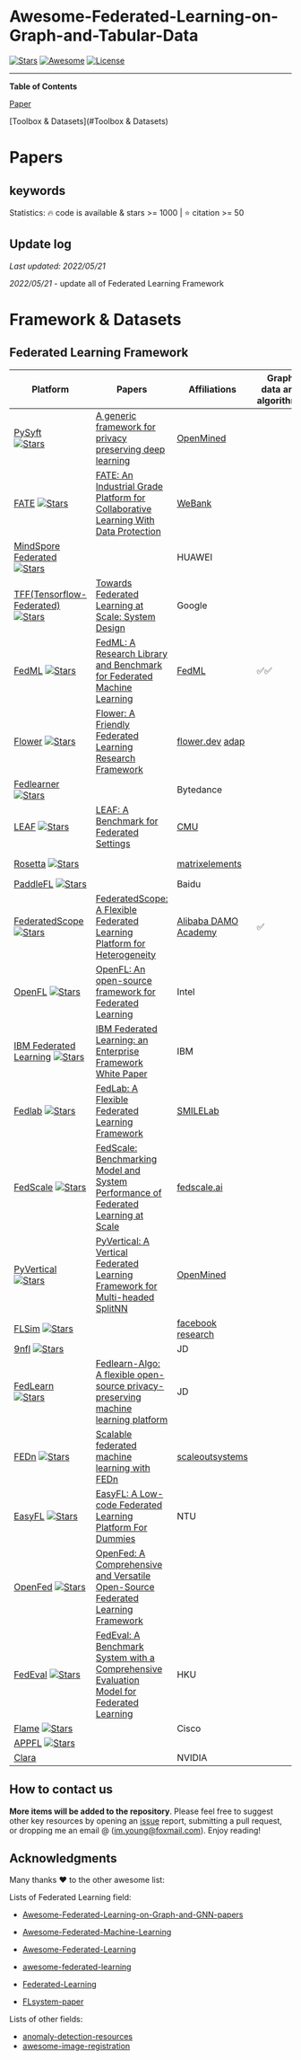 # Awesome-Federated-Learning-on-Graph-and-Tabular-Data

[![Stars](https://img.shields.io/github/stars/youngfish42/Awesome-Federated-Learning-on-Graph-and-Tabular-Data.svg?color=orange)](https://github.com/youngfish42/Awesome-Federated-Learning-on-Graph-and-Tabular-Data/stargazers)  [![Awesome](https://awesome.re/badge-flat.svg)](https://awesome.re) [![License](https://img.shields.io/github/license/youngfish42/Awesome-Federated-Learning-on-Graph-and-Tabular-Data.svg?color=green)](https://github.com/youngfish42/image-registration-resources/blob/master/LICENSE) 







---

**Table of Contents**

[Paper](#Papers)

[Toolbox & Datasets](#Toolbox & Datasets)





# Papers

## keywords

Statistics: :fire: code is available & stars >= 1000 | :star: citation >= 50

## Update log

*Last updated: 2022/05/21*

*2022/05/21* - update all of Federated Learning Framework





# Framework & Datasets

## Federated Learning Framework

| Platform                                                     | Papers                                                       | Affiliations                                                 | Graph data and algorithms            | Tabular data and algorithms          | Materials                                                    |
| ------------------------------------------------------------ | ------------------------------------------------------------ | ------------------------------------------------------------ | ------------------------------------ | ------------------------------------ | ------------------------------------------------------------ |
| [PySyft](https://github.com/OpenMined/PySyft) <br />[![Stars](https://img.shields.io/github/stars/OpenMined/PySyft.svg?color=red)](https://github.com/OpenMined/PySyft/stargazers) | [A generic framework for privacy preserving deep learning](https://arxiv.org/abs/1811.04017) | [OpenMined](https://www.openmined.org/)                      |                                      |                                      | [Doc](https://pysyft.readthedocs.io/en/latest/installing.html) |
| [FATE](https://github.com/FederatedAI/FATE) [![Stars](https://img.shields.io/github/stars/FederatedAI/FATE.svg?color=red)](https://github.com/FederatedAI/FATE/stargazers) | [FATE: An Industrial Grade Platform for Collaborative Learning With Data Protection](https://www.jmlr.org/papers/volume22/20-815/20-815.pdf) | [WeBank](https://fedai.org/)                                 |                                      | :white_check_mark::white_check_mark: | [Doc](https://fate.readthedocs.io/en/latest/)  [Doc in Chinese](https://fate.readthedocs.io/en/latest/zh/) |
| [MindSpore Federated](https://github.com/mindspore-ai/mindspore/tree/master/tests/st/fl) [![Stars](https://img.shields.io/github/stars/mindspore-ai/mindspore.svg?color=red)](https://github.com/mindspore-ai/mindspore/stargazers) |                                                              | HUAWEI                                                       |                                      |                                      | [Doc](https://mindspore.cn/federated/docs/zh-CN/r1.6/index.html) [Homepage](https://mindspore.cn/federated) |
| [TFF(Tensorflow-Federated)](https://github.com/tensorflow/federated)  [![Stars](https://img.shields.io/github/stars/tensorflow/federated.svg?color=red)](https://github.com/tensorflow/federated/stargazers) | [Towards Federated Learning at Scale: System Design](https://arxiv.org/abs/1902.01046) | Google                                                       |                                      |                                      | [Doc](https://www.tensorflow.org/federated) [Homepage](https://www.tensorflow.org/federated) |
| [FedML](https://github.com/FedML-AI/FedML) [![Stars](https://img.shields.io/github/stars/FedML-AI/FedML.svg?color=red)](https://github.com/FedML-AI/FedML/stargazers) | [FedML: A Research Library and Benchmark for Federated Machine Learning](https://arxiv.org/abs/2007.13518) | [FedML](https://fedml.ai/)                                   | :white_check_mark::white_check_mark: |                                      | [Doc](https://doc.fedml.ai/)                                 |
| [Flower](https://github.com/adap/flower) [![Stars](https://img.shields.io/github/stars/adap/flower.svg?color=red)](https://github.com/adap/flower/stargazers) | [Flower: A Friendly Federated Learning Research Framework](https://arxiv.org/pdf/2104.03042.pdf) | [flower.dev](https://flower.dev/) [adap](https://adap.com/en) |                                      |                                      | [Doc](https://flower.dev/docs/)                              |
| [Fedlearner](https://github.com/bytedance/fedlearner) [![Stars](https://img.shields.io/github/stars/bytedance/fedlearner.svg?color=blue)](https://github.com/bytedance/fedlearner/stargazers) |                                                              | Bytedance                                                    |                                      |                                      |                                                              |
| [LEAF](https://github.com/TalwalkarLab/leaf) [![Stars](https://img.shields.io/github/stars/TalwalkarLab/leaf.svg?color=blue)](https://github.com/TalwalkarLab/leaf/stargazers) | [LEAF: A Benchmark for Federated Settings](https://arxiv.org/pdf/1812.01097.pdf) | [CMU](https://leaf.cmu.edu/)                                 |                                      |                                      |                                                              |
| [Rosetta](https://github.com/LatticeX-Foundation/Rosetta) [![Stars](https://img.shields.io/github/stars/LatticeX-Foundation/Rosetta.svg?color=blue)](https://github.com/LatticeX-Foundation/Rosetta/stargazers) |                                                              | [matrixelements](https://www.matrixelements.com/product/rosetta) |                                      |                                      | [Doc](https://github.com/LatticeX-Foundation/Rosetta/blob/master/doc/DEPLOYMENT.md) [Homepage](https://github.com/LatticeX-Foundation/Rosetta) |
| [PaddleFL](https://github.com/PaddlePaddle/PaddleFL)  [![Stars](https://img.shields.io/github/stars/PaddlePaddle/PaddleFL.svg?color=blue)](https://github.com/PaddlePaddle/PaddleFL/stargazers) |                                                              | Baidu                                                        |                                      |                                      | [Doc](https://paddlefl.readthedocs.io/en/latest/index.html)  |
| [FederatedScope](https://github.com/alibaba/FederatedScope) [![Stars](https://img.shields.io/github/stars/alibaba/FederatedScope.svg?color=blue)](https://github.com/alibaba/FederatedScope/stargazers) | [FederatedScope: A Flexible Federated Learning Platform for Heterogeneity](https://arxiv.org/abs/2204.05011) | [Alibaba DAMO Academy](https://damo.alibaba.com/labs/data-analytics-and-intelligence) | :white_check_mark:                   |                                      | [Doc](https://federatedscope.io/refs/index)  [Homepage](https://federatedscope.io/) |
| [OpenFL](https://github.com/intel/openfl) [![Stars](https://img.shields.io/github/stars/intel/openfl.svg?color=blue)](https://github.com/intel/openfl/stargazers) | [OpenFL: An open-source framework for Federated Learning](https://arxiv.org/abs/2105.06413) | Intel                                                        |                                      |                                      | [Doc](https://openfl.readthedocs.io/en/latest/install.html)  |
| [IBM Federated Learning](https://github.com/IBM/federated-learning-lib) [![Stars](https://img.shields.io/github/stars/IBM/federated-learning-lib.svg?color=blue)](https://github.com/IBM/federated-learning-lib/stargazers) | [IBM Federated Learning: an Enterprise Framework White Paper](https://arxiv.org/pdf/2007.10987.pdf) | IBM                                                          |                                      | :white_check_mark:                   | [Papers](https://github.com/IBM/federated-learning-lib/blob/main/docs/papers.md) |
| [Fedlab](https://github.com/SMILELab-FL/FedLab) [![Stars](https://img.shields.io/github/stars/SMILELab-FL/FedLab.svg?color=blue)](https://github.com/SMILELab-FL/FedLab/stargazers) | [FedLab: A Flexible Federated Learning Framework](https://arxiv.org/abs/2107.11621) | [SMILELab](https://github.com/SMILELab-FL/)                  |                                      |                                      | [Doc](https://fedlab.readthedocs.io/en/master/)  [Doc in Chinese](https://fedlab.readthedocs.io/zh_CN/latest/) [Homepage](https://github.com/SMILELab-FL/FedLab-benchmarks) |
| [FedScale](https://github.com/SymbioticLab/FedScale) [![Stars](https://img.shields.io/github/stars/SymbioticLab/FedScale.svg?color=blue)](https://github.com/SymbioticLab/FedScale/stargazers) | [FedScale: Benchmarking Model and System Performance of Federated Learning at Scale](https://arxiv.org/pdf/2105.11367.pdf) | [fedscale.ai](https://github.com/SymbioticLab/FedScale)      |                                      |                                      |                                                              |
| [PyVertical ](https://github.com/OpenMined/PyVertical) [![Stars](https://img.shields.io/github/stars/OpenMined/PyVertical.svg?color=blue)](https://github.com/OpenMined/PyVertical/stargazers) | [PyVertical: A Vertical Federated Learning Framework for Multi-headed SplitNN](https://arxiv.org/pdf/2104.00489.pdf) | [OpenMined](https://www.openmined.org/)                      |                                      |                                      |                                                              |
| [FLSim](https://github.com/facebookresearch/FLSim) [![Stars](https://img.shields.io/github/stars/facebookresearch/FLSim.svg?color=blue)](https://github.com/facebookresearch/FLSim/stargazers) |                                                              | [facebook research ](https://github.com/facebookresearch)    |                                      |                                      |                                                              |
| [9nfl](https://github.com/jd-9n/9nfl) [![Stars](https://img.shields.io/github/stars/jd-9n/9nfl.svg?color=blue)](https://github.com/jd-9n/9nfl/stargazers) |                                                              | JD                                                           |                                      |                                      |                                                              |
| [FedLearn](https://github.com/fedlearnAI/fedlearn-algo) [![Stars](https://img.shields.io/github/stars/fedlearnAI/fedlearn-algo.svg?color=blue)](https://github.com/fedlearnAI/fedlearn-algo/stargazers) | [Fedlearn-Algo: A flexible open-source privacy-preserving machine learning platform](https://arxiv.org/abs/2107.04129) | JD                                                           |                                      |                                      |                                                              |
| [FEDn](https://github.com/scaleoutsystems/fedn) [![Stars](https://img.shields.io/github/stars/scaleoutsystems/fedn.svg?color=blue)](https://github.com/scaleoutsystems/fedn/stargazers) | [Scalable federated machine learning with FEDn](https://arxiv.org/abs/2103.00148) | [scaleoutsystems](http://www.scaleoutsystems.com)            |                                      |                                      | [Doc](https://scaleoutsystems.github.io/fedn/)               |
| [EasyFL](https://github.com/EasyFL-AI/EasyFL) [![Stars](https://img.shields.io/github/stars/EasyFL-AI/EasyFL.svg?color=blue)](https://github.com/EasyFL-AI/EasyFL/stargazers) | [EasyFL: A Low-code Federated Learning Platform For Dummies](https://ieeexplore.ieee.org/abstract/document/9684558) | NTU                                                          |                                      |                                      |                                                              |
| [OpenFed](https://github.com/FederalLab/OpenFed/) [![Stars](https://img.shields.io/github/stars/FederalLab/OpenFed.svg?color=blue)](https://github.com/FederalLab/OpenFed/stargazers) | [OpenFed: A Comprehensive and Versatile Open-Source Federated Learning Framework](https://arxiv.org/abs/2109.07852) |                                                              |                                      |                                      | [Doc](https://openfed.readthedocs.io/README.html)            |
| [FedEval](https://github.com/Di-Chai/FedEval) [![Stars](https://img.shields.io/github/stars/Di-Chai/FedEval.svg?color=blue)](https://github.com/Di-Chai/FedEval/stargazers) | [FedEval: A Benchmark System with a Comprehensive Evaluation Model for Federated Learning](https://arxiv.org/abs/2011.09655) | HKU                                                          |                                      |                                      | [Doc](https://di-chai.github.io/FedEval/)                    |
| [Flame](https://github.com/cisco-open/flame) [![Stars](https://img.shields.io/github/stars/cisco-open/flame.svg?color=blue)](https://github.com/cisco-open/flame/stargazers) |                                                              | Cisco                                                        |                                      |                                      |                                                              |
| [APPFL](https://github.com/APPFL/APPFL) [![Stars](https://img.shields.io/github/stars/APPFL/APPFL.svg?color=blue)](https://github.com/APPFL/APPFL/stargazers) |                                                              |                                                              |                                      |                                      | [Doc](https://appfl.readthedocs.io/en/stable/)               |
| [Clara](https://developer.nvidia.com/clara)                  |                                                              | NVIDIA                                                       |                                      |                                      |                                                              |









## How to contact us

**More items will be added to the repository**. Please feel free to suggest other key resources by opening an [issue](https://github.com/youngfish42/Awesome-Federated-Learning-on-Graph-and-Tabular-Data/issues) report, submitting a pull request, or dropping me an email @ ([im.young@foxmail.com](mailto:im.young@foxmail.com)). Enjoy reading!



## Acknowledgments

Many thanks :heart: to the other awesome list:

Lists of Federated Learning field:

- [Awesome-Federated-Learning-on-Graph-and-GNN-papers](https://github.com/huweibo/Awesome-Federated-Learning-on-Graph-and-GNN-papers)  

- [Awesome-Federated-Machine-Learning](https://github.com/innovation-cat/Awesome-Federated-Machine-Learning)

- [Awesome-Federated-Learning](https://github.com/chaoyanghe/Awesome-Federated-Learning)
- [awesome-federated-learning](https://github.com/weimingwill/awesome-federated-learning)
- [Federated-Learning](https://github.com/lokinko/Federated-Learning)
- [FLsystem-paper](https://github.com/AmberLJC/FLsystem-paper)

Lists of other fields:

- [anomaly-detection-resources](https://github.com/yzhao062/anomaly-detection-resources)
- [awesome-image-registration](https://github.com/Awesome-Image-Registration-Organization/awesome-image-registration)

